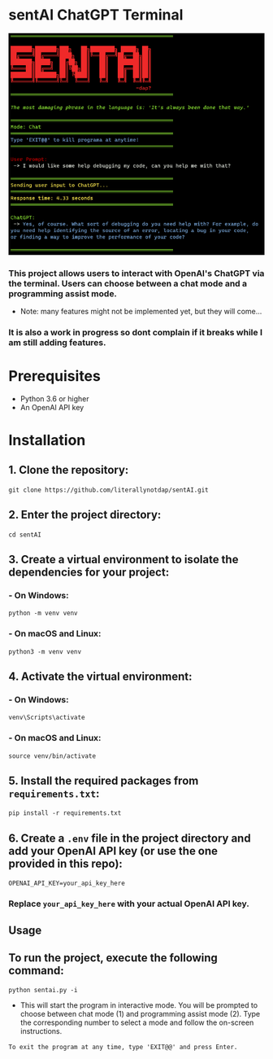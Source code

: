 # sentAI ChatGPT Terminal

![alt text](resources/sentai.png)

### This project allows users to interact with OpenAI's ChatGPT via the terminal. Users can choose between a chat mode and a programming assist mode.
  - Note: many features might not be implemented yet, but they will come...
### It is also a work in progress so dont complain if it breaks while I am still adding features.

# Prerequisites

- Python 3.6 or higher
- An OpenAI API key

# Installation

## 1. Clone the repository:
```
git clone https://github.com/literallynotdap/sentAI.git
```
## 2. Enter the project directory:
```
cd sentAI
```
## 3. Create a virtual environment to isolate the dependencies for your project:

### - On Windows:
```
python -m venv venv
```
### - On macOS and Linux:
```
python3 -m venv venv
```
## 4. Activate the virtual environment:

### - On Windows:
```
venv\Scripts\activate
```

### - On macOS and Linux:
```
source venv/bin/activate
```

## 5. Install the required packages from `requirements.txt`:
```
pip install -r requirements.txt
```
## 6. Create a `.env` file in the project directory and add your OpenAI API key (or use the one provided in this repo):
```
OPENAI_API_KEY=your_api_key_here
```
### Replace `your_api_key_here` with your actual OpenAI API key.

## Usage

## To run the project, execute the following command:
```
python sentai.py -i
```
- This will start the program in interactive mode. You will be prompted to choose between chat mode (1) and programming assist mode (2). Type the corresponding number to select a mode and follow the on-screen instructions.

```
To exit the program at any time, type 'EXIT@@' and press Enter.
```




